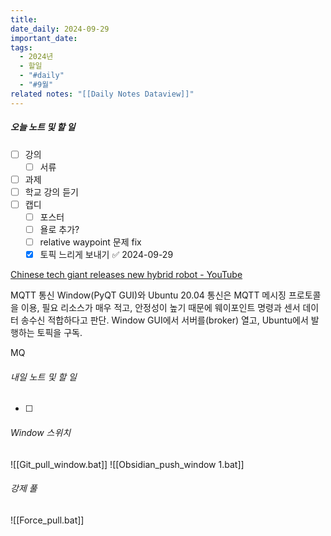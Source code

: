 ```yaml
---
title: 
date_daily: 2024-09-29
important_date: 
tags:
  - 2024년
  - 할일
  - "#daily"
  - "#9월"
related notes: "[[Daily Notes Dataview]]"
---
```

##### 오늘 노트 및 할 일 
- [ ] 강의
	- [ ] 서류
- [ ]  과제
- [ ] 학교 강의 듣기
- [ ] 캡디
	- [ ] 포스터
	- [ ] 욜로 추가?
	- [ ] relative waypoint 문제 fix
	- [x] 토픽 느리게 보내기 ✅ 2024-09-29

[Chinese tech giant releases new hybrid robot - YouTube](https://www.youtube.com/shorts/C8O8TK6TFwo)

MQTT 통신
 Window(PyQT GUI)와 Ubuntu 20.04 통신은 MQTT 메시징 프로토콜을 이용, 필요 리소스가 매우 적고, 안정성이 높기 때문에 웨이포인트 명령과 센서 데이터 송수신 적합하다고 판단. Window GUI에서 서버를(broker) 열고, Ubuntu에서 발행하는 토픽을 구독.

MQ
###### 내일 노트 및 할 일
- [ ] 


######  Window 스위치
![[Git_pull_window.bat]]
![[Obsidian_push_window 1.bat]]



###### 강제 풀
![[Force_pull.bat]]